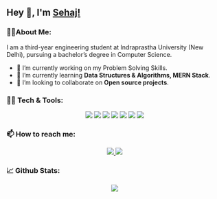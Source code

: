## Hey 👋, I'm <a href="https://sehajbajaj-portfolio.vercel.app/">Sehaj!</a>

### 🙋‍♂️About Me:

I am a third-year engineering student at Indraprastha University (New Delhi), pursuing a bachelor’s degree in Computer Science.
- 🔭 I’m currently working on my Problem Solving Skills.
- 🌱 I’m currently learning **Data Structures & Algorithms, MERN Stack**.
- 👯 I’m looking to collaborate on **Open source projects**.

### 👨‍💻 Tech & Tools:

<p align="center">
  <img src="https://img.icons8.com/color/48/000000/c-plus-plus-logo.png"/>
  <img src="https://img.icons8.com/color/48/000000/c-programming.png"/>
  <img src="https://img.icons8.com/color/48/000000/nodejs.png"/>
  <img src="https://img.icons8.com/color/48/000000/react-native.png"/>
  <img src="https://img.icons8.com/color/48/000000/javascript--v1.png"/>
  <img src="https://img.icons8.com/color/48/000000/html-5--v1.png"/>
  <img src="https://img.icons8.com/color/48/000000/css3.png"/>
</p>

### 📫 How to reach me:

<p align="center">
  <a href="https://www.linkedin.com/in/sehajbajaj/">
    <img src="https://img.icons8.com/fluency/48/000000/linkedin.png"/>
  </a>
  <a href="mailto:sehajbajaj2001@gmail.com">
    <img src="https://img.icons8.com/color/48/000000/apple-mail.png"/>
  </a>
</p>

### 📈 Github Stats:

<!--<p align ="center">&nbsp;<img align="center" src="![sehajbajaj's Stats](https://github-readme-stats.vercel.app/api?username=sehajbajaj&theme=vue-dark&show_icons=true&hide_border=true&count_private=true)" />-->



<p align="center">
<a href="https://git.io/streak-stats"><img src="http://github-readme-streak-stats.herokuapp.com?user=sehajbajaj&theme=vue-dark&show_icons=true&hide_border=true&count_private=true)"/></a>
</p>

